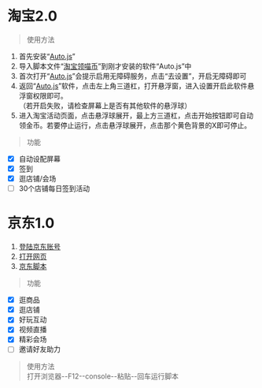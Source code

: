 # 淘宝2.0  
> 使用方法  
1. 首先安装“[Auto.js](/v2.0/Auto.js.apk)”  
2. 导入脚本文件“[淘宝领喵币](/v2.0/淘宝领喵币.js)”到刚才安装的软件“Auto.js”中  
3. 首次打开“[Auto.js](/v2.0/Auto.js.apk)”会提示启用无障碍服务，点击“去设置”，开启无障碍即可  
4. 返回“[Auto.js](/v2.0/Auto.js.apk)”软件，点击左上角三道杠，打开悬浮窗，进入设置开启此软件悬浮窗权限即可。  
（若开启失败，请检查屏幕上是否有其他软件的悬浮球）  
5. 进入淘宝活动页面，点击悬浮球展开，最上方三道杠，点击开始按钮即可自动领金币。若要停止运行，点击悬浮球展开，点击那个黄色背景的X即可停止。  
> 功能  
- [x] 自动设配屏幕   
- [x] 签到  
- [x] 逛店铺/会场
- [ ] 30个店铺每日签到活动  
  
# 京东1.0  
1. [登陆京东账号](https://www.jd.com/)  
2. [打开网页](https://happy.m.jd.com/babelDiy/GZWVJFLMXBQVEBDQZWMY/XJf8bH6oXDWSgS91daDJzXh9bU7/index.html#/failback)  
3. [京东脚本](/v1.0/京东养红包脚本.txt)  
  
> 功能  
- [x] 逛商品  
- [x] 逛店铺    
- [x] 好玩互动  
- [x] 视频直播  
- [x] 精彩会场 
- [ ] 邀请好友助力  
> 使用方法  
打开浏览器--F12--console--粘贴--回车运行脚本
